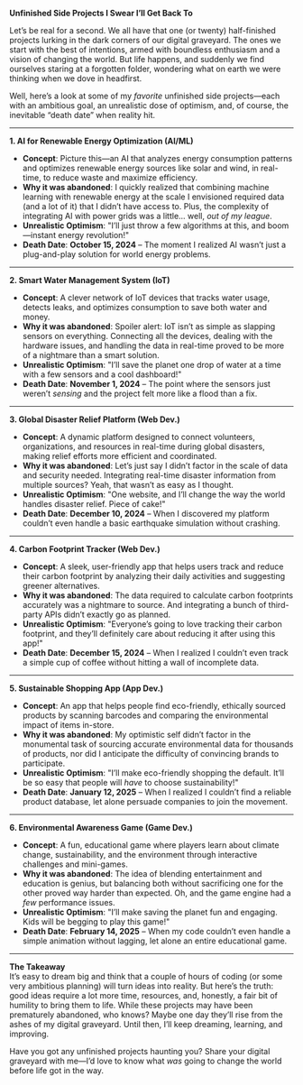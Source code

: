 **Unfinished Side Projects I Swear I’ll Get Back To**

Let’s be real for a second. We all have that one (or twenty) half-finished projects lurking in the dark corners of our digital graveyard. The ones we start with the best of intentions, armed with boundless enthusiasm and a vision of changing the world. But life happens, and suddenly we find ourselves staring at a forgotten folder, wondering what on earth we were thinking when we dove in headfirst.

Well, here’s a look at some of my *favorite* unfinished side projects—each with an ambitious goal, an unrealistic dose of optimism, and, of course, the inevitable “death date” when reality hit.

---

**1. AI for Renewable Energy Optimization (AI/ML)**  
   - **Concept**: Picture this—an AI that analyzes energy consumption patterns and optimizes renewable energy sources like solar and wind, in real-time, to reduce waste and maximize efficiency.  
   - **Why it was abandoned**: I quickly realized that combining machine learning with renewable energy at the scale I envisioned required data (and a lot of it) that I didn’t have access to. Plus, the complexity of integrating AI with power grids was a little... well, *out of my league*.  
   - **Unrealistic Optimism**: "I’ll just throw a few algorithms at this, and boom—instant energy revolution!"  
   - **Death Date**: **October 15, 2024** – The moment I realized AI wasn’t just a plug-and-play solution for world energy problems. 

---

**2. Smart Water Management System (IoT)**  
   - **Concept**: A clever network of IoT devices that tracks water usage, detects leaks, and optimizes consumption to save both water and money.  
   - **Why it was abandoned**: Spoiler alert: IoT isn’t as simple as slapping sensors on everything. Connecting all the devices, dealing with the hardware issues, and handling the data in real-time proved to be more of a nightmare than a smart solution.  
   - **Unrealistic Optimism**: "I’ll save the planet one drop of water at a time with a few sensors and a cool dashboard!"  
   - **Death Date**: **November 1, 2024** – The point where the sensors just weren’t *sensing* and the project felt more like a flood than a fix.

---

**3. Global Disaster Relief Platform (Web Dev.)**  
   - **Concept**: A dynamic platform designed to connect volunteers, organizations, and resources in real-time during global disasters, making relief efforts more efficient and coordinated.  
   - **Why it was abandoned**: Let’s just say I didn’t factor in the scale of data and security needed. Integrating real-time disaster information from multiple sources? Yeah, that wasn’t as easy as I thought.  
   - **Unrealistic Optimism**: "One website, and I’ll change the way the world handles disaster relief. Piece of cake!"  
   - **Death Date**: **December 10, 2024** – When I discovered my platform couldn’t even handle a basic earthquake simulation without crashing.

---

**4. Carbon Footprint Tracker (Web Dev.)**  
   - **Concept**: A sleek, user-friendly app that helps users track and reduce their carbon footprint by analyzing their daily activities and suggesting greener alternatives.  
   - **Why it was abandoned**: The data required to calculate carbon footprints accurately was a nightmare to source. And integrating a bunch of third-party APIs didn’t exactly go as planned.  
   - **Unrealistic Optimism**: "Everyone’s going to love tracking their carbon footprint, and they’ll definitely care about reducing it after using this app!"  
   - **Death Date**: **December 15, 2024** – When I realized I couldn’t even track a simple cup of coffee without hitting a wall of incomplete data.

---

**5. Sustainable Shopping App (App Dev.)**  
   - **Concept**: An app that helps people find eco-friendly, ethically sourced products by scanning barcodes and comparing the environmental impact of items in-store.  
   - **Why it was abandoned**: My optimistic self didn’t factor in the monumental task of sourcing accurate environmental data for thousands of products, nor did I anticipate the difficulty of convincing brands to participate.  
   - **Unrealistic Optimism**: "I’ll make eco-friendly shopping the default. It’ll be so easy that people will *have* to choose sustainability!"  
   - **Death Date**: **January 12, 2025** – When I realized I couldn’t find a reliable product database, let alone persuade companies to join the movement.

---

**6. Environmental Awareness Game (Game Dev.)**  
   - **Concept**: A fun, educational game where players learn about climate change, sustainability, and the environment through interactive challenges and mini-games.  
   - **Why it was abandoned**: The idea of blending entertainment and education is genius, but balancing both without sacrificing one for the other proved way harder than expected. Oh, and the game engine had a *few* performance issues.  
   - **Unrealistic Optimism**: "I’ll make saving the planet fun and engaging. Kids will be begging to play this game!"  
   - **Death Date**: **February 14, 2025** – When my code couldn’t even handle a simple animation without lagging, let alone an entire educational game.

---

**The Takeaway**  
It’s easy to dream big and think that a couple of hours of coding (or some very ambitious planning) will turn ideas into reality. But here’s the truth: good ideas require a lot more time, resources, and, honestly, a fair bit of humility to bring them to life. While these projects may have been prematurely abandoned, who knows? Maybe one day they’ll rise from the ashes of my digital graveyard. Until then, I’ll keep dreaming, learning, and improving.

Have you got any unfinished projects haunting you? Share your digital graveyard with me—I’d love to know what *was* going to change the world before life got in the way.
